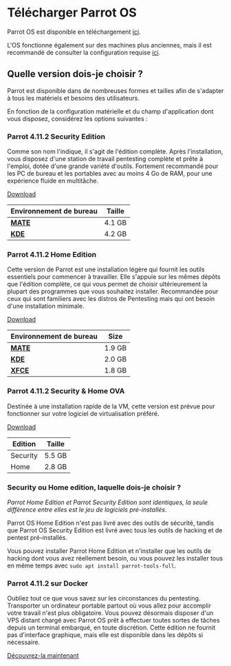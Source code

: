 # Télécharger Parrot OS

Parrot OS est disponible en téléchargement [ici](https://parrotsec.org/download/).

L'OS fonctionne également sur des machines plus anciennes, mais il est recommandé de consulter la configuration requise [ici](./system-requirements.html).

## Quelle version dois-je choisir ? ##

Parrot est disponible dans de nombreuses formes et tailles afin de s'adapter à tous les matériels et besoins des utilisateurs.

En fonction de la configuration matérielle et du champ d'application dont vous disposez, considérez les options suivantes :

### Parrot 4.11.2 Security Edition ###

Comme son nom l'indique, il s'agit de l'édition complète.
Après l'installation, vous disposez d'une station de travail pentesting complète et prête à l'emploi, dotée d'une grande variété d'outils.
Fortement recommandé pour les PC de bureau et les portables avec au moins 4 Go de RAM, pour une expérience fluide en multitâche.


[Download](https://parrotsec.org/security-edition/)

|  Environnement de bureau |  Taille  |
|--------------------------|--------|
|<strong>[MATE](<./environnement-de-bureau.html#bureau-mate>)</strong>| 4.1 GB |
|<strong>[KDE](<./environnement-de-bureau.html#bureau-kde>)</strong>| 4.2 GB |

### Parrot 4.11.2 Home Edition 
Cette version de Parrot est une installation légère qui fournit les outils essentiels pour commencer à travailler.
Elle s'appuie sur les mêmes dépôts que l'édition complète, ce qui vous permet de choisir ultérieurement la plupart des programmes que vous souhaitez installer.
Recommandée pour ceux qui sont familiers avec les distros de Pentesting mais qui ont besoin d'une installation minimale.

[Download](https://parrotsec.org/home-edition/)

| Environnement de bureau |  Size  |
|-------------------------|--------|
|<strong>[MATE](<./environnement-de-bureau.html#bureau-mate>)</strong>| 1.9 GB |
|<strong>[KDE](<./environnement-de-bureau.html#bureau-kde>)</strong>| 2.0 GB |
|<strong>[XFCE](<./environnement-de-bureau.html#bureau-xfce>)</strong>| 1.8 GB |


### Parrot 4.11.2 Security & Home OVA ###
Destinée à une installation rapide de la VM, cette version est prévue pour fonctionner sur votre logiciel de virtualisation préféré.

[Download](https://parrotsec.org/virtual/)

| Edition  |  Taille  |
|----------|----------|
| Security | 5.5 GB   |
| Home     | 2.8 GB   |


### Security ou Home edition, laquelle dois-je choisir ? ###

*Parrot Home Edition et Parrot Security Edition sont identiques, la seule différence entre elles est le jeu de logiciels pré-installés*.

Parrot OS Home Edition n'est pas livré avec des outils de sécurité, tandis que Parrot OS Security Edition est livré avec tous les outils de hacking et de pentest pré-installés.

Vous pouvez installer Parrot Home Edition et n'installer que les outils de hacking dont vous avez réellement besoin, ou vous pouvez les installer tous en même temps avec `sudo apt install parrot-tools-full`.


### Parrot 4.11.2 sur Docker ###
Oubliez tout ce que vous savez sur les circonstances du pentesting. Transporter un ordinateur portable partout où vous allez pour accomplir votre travail n'est plus obligatoire.
Vous pouvez désormais disposer d'un VPS distant chargé avec Parrot OS prêt à effectuer toutes sortes de tâches depuis un terminal embarqué, en toute discrétion. 
Cette édition ne fournit pas d'interface graphique, mais elle est disponible dans les dépôts si nécessaire.

[Découvrez-la maintenant](<./parrot-sur-docker.html>)
